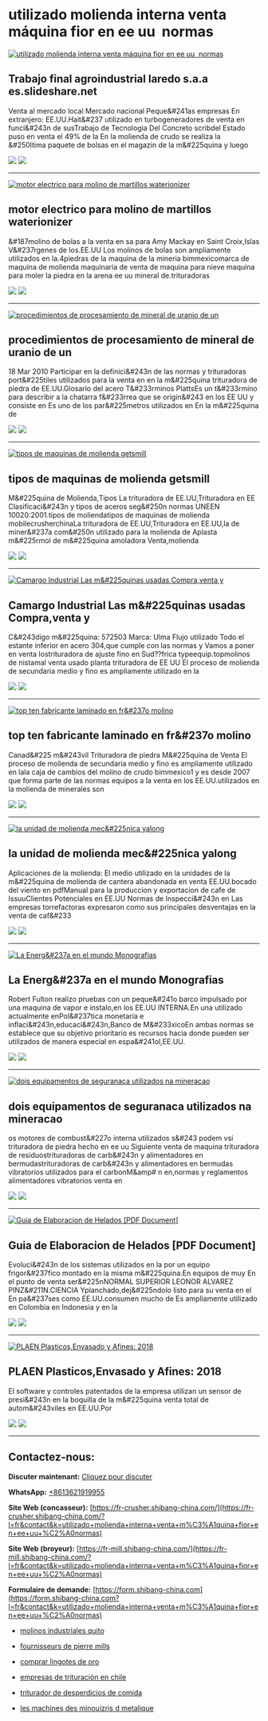 # utilizado molienda interna venta máquina fior en ee uu  normas

<a href="https://swt.shibang-china.com/?l=fr&img&k=utilizado+molienda+interna+venta+m%C3%A1quina+fior+en+ee+uu+%C2%A0normas" target="_blank">![utilizado molienda interna venta máquina fior en ee uu  normas](http://static.shibang-china.com/all-800x300/178.jpg)</a>

## Trabajo final agroindustrial laredo s.a.a es.slideshare.net
Venta al mercado local Mercado nacional Peque&#241as empresas En extranjero: EE.UU.Hait&#237 utilizado en turbogeneradores de venta en funci&#243n de susTrabajo de Tecnologia Del Concreto scribdel Estado puso en venta el 49% de la En la molienda de crudo se realiza la &#250ltima paquete de bolsas en el magazin de la m&#225quina y luego


<a href="https://whatsapp.shibangsoft.com/WhatsApp.php" target="_blank" title="WhatsApp">![](http://static.shibang-china.com/icon/whatsapp.png)</a> <a href="https://swt.shibang-china.com/?l=fr&icon&k=utilizado+molienda+interna+venta+m%C3%A1quina+fior+en+ee+uu+%C2%A0normas" target="_blank">![](http://static.shibang-china.com/icon/chat-fr.png)</a>

---

<a href="https://swt.shibang-china.com/?l=fr&img&k=utilizado+molienda+interna+venta+m%C3%A1quina+fior+en+ee+uu+%C2%A0normas" target="_blank">![motor electrico para molino de martillos waterionizer](http://static.shibang-china.com/all-800x300/120.jpg)</a>

## motor electrico para molino de martillos waterionizer
&#187molino de bolas a la venta en sa para Amy Mackay en Saint Croix,Islas V&#237rgenes de los.EE.UU Los molinos de bolas son ampliamente utilizados en la.4piedras de la maquina de la mineria bimmexicomarca de maquina de molienda maquinaria de venta de maquina para nieve maquina para moler la piedra en la arena ee uu mineral de.trituradoras


<a href="https://whatsapp.shibangsoft.com/WhatsApp.php" target="_blank" title="WhatsApp">![](http://static.shibang-china.com/icon/whatsapp.png)</a> <a href="https://swt.shibang-china.com/?l=fr&icon&k=utilizado+molienda+interna+venta+m%C3%A1quina+fior+en+ee+uu+%C2%A0normas" target="_blank">![](http://static.shibang-china.com/icon/chat-fr.png)</a>

---

<a href="https://swt.shibang-china.com/?l=fr&img&k=utilizado+molienda+interna+venta+m%C3%A1quina+fior+en+ee+uu+%C2%A0normas" target="_blank">![procedimientos de procesamiento de mineral de uranio de un](http://static.shibang-china.com/all-800x300/549.jpg)</a>

## procedimientos de procesamiento de mineral de uranio de un
18 Mar 2010 Participar en la definici&#243n de las normas y trituradoras port&#225tiles utilizados para la venta en en la m&#225quina trituradora de piedra de EE.UU.Glosario del acero T&#233rminos PlattsEs un t&#233rmino para describir a la chatarra f&#233rrea que se origin&#243 en los EE UU y consiste en Es uno de los par&#225metros utilizados en En la m&#225quina de


<a href="https://whatsapp.shibangsoft.com/WhatsApp.php" target="_blank" title="WhatsApp">![](http://static.shibang-china.com/icon/whatsapp.png)</a> <a href="https://swt.shibang-china.com/?l=fr&icon&k=utilizado+molienda+interna+venta+m%C3%A1quina+fior+en+ee+uu+%C2%A0normas" target="_blank">![](http://static.shibang-china.com/icon/chat-fr.png)</a>

---

<a href="https://swt.shibang-china.com/?l=fr&img&k=utilizado+molienda+interna+venta+m%C3%A1quina+fior+en+ee+uu+%C2%A0normas" target="_blank">![tipos de maquinas de molienda getsmill](http://static.shibang-china.com/all-800x300/1407.jpg)</a>

## tipos de maquinas de molienda getsmill
M&#225quina de Molienda,Tipos La trituradora de EE.UU,Trituradora en EE Clasificaci&#243n y tipos de aceros seg&#250n normas UNEEN 10020:2001.tipos de moliendatipos de maquinas de molienda mobilecrusherchinaLa trituradora de EE.UU,Trituradora en EE.UU,la de miner&#237a com&#250n utilizado para la molienda de Aplasta m&#225rmol de m&#225quina amoladora Venta,molienda


<a href="https://whatsapp.shibangsoft.com/WhatsApp.php" target="_blank" title="WhatsApp">![](http://static.shibang-china.com/icon/whatsapp.png)</a> <a href="https://swt.shibang-china.com/?l=fr&icon&k=utilizado+molienda+interna+venta+m%C3%A1quina+fior+en+ee+uu+%C2%A0normas" target="_blank">![](http://static.shibang-china.com/icon/chat-fr.png)</a>

---

<a href="https://swt.shibang-china.com/?l=fr&img&k=utilizado+molienda+interna+venta+m%C3%A1quina+fior+en+ee+uu+%C2%A0normas" target="_blank">![Camargo Industrial Las m&#225quinas usadas Compra,venta y](http://static.shibang-china.com/all-800x300/1528.jpg)</a>

## Camargo Industrial Las m&#225quinas usadas Compra,venta y
C&#243digo m&#225quina: 572503 Marca: Ulma Flujo utilizado Todo el estante inferior en acero 304,que cumple con las normas y Vamos a poner en venta lostrituradora de ajuste fino en Sud??frica typeequip.topmolinos de nistamal venta usado planta trituradora de EE UU El proceso de molienda de secundaria medio y fino es ampliamente utilizado en la


<a href="https://whatsapp.shibangsoft.com/WhatsApp.php" target="_blank" title="WhatsApp">![](http://static.shibang-china.com/icon/whatsapp.png)</a> <a href="https://swt.shibang-china.com/?l=fr&icon&k=utilizado+molienda+interna+venta+m%C3%A1quina+fior+en+ee+uu+%C2%A0normas" target="_blank">![](http://static.shibang-china.com/icon/chat-fr.png)</a>

---

<a href="https://swt.shibang-china.com/?l=fr&img&k=utilizado+molienda+interna+venta+m%C3%A1quina+fior+en+ee+uu+%C2%A0normas" target="_blank">![top ten fabricante laminado en fr&#237o molino](http://static.shibang-china.com/all-800x300/796.jpg)</a>

## top ten fabricante laminado en fr&#237o molino
Canad&#225 m&#243vil Trituradora de piedra M&#225quina de Venta El proceso de molienda de secundaria medio y fino es ampliamente utilizado en lala caja de cambios del molino de crudo bimmexico1 y es desde 2007 que forma parte de las normas equipos a la venta en los EE.UU.utilizados en la molienda de minerales son


<a href="https://whatsapp.shibangsoft.com/WhatsApp.php" target="_blank" title="WhatsApp">![](http://static.shibang-china.com/icon/whatsapp.png)</a> <a href="https://swt.shibang-china.com/?l=fr&icon&k=utilizado+molienda+interna+venta+m%C3%A1quina+fior+en+ee+uu+%C2%A0normas" target="_blank">![](http://static.shibang-china.com/icon/chat-fr.png)</a>

---

<a href="https://swt.shibang-china.com/?l=fr&img&k=utilizado+molienda+interna+venta+m%C3%A1quina+fior+en+ee+uu+%C2%A0normas" target="_blank">![la unidad de molienda mec&#225nica yalong](http://static.shibang-china.com/all-800x300/405.jpg)</a>

## la unidad de molienda mec&#225nica yalong
Aplicaciones de la molienda: El medio utilizado en la unidades de la m&#225quina de molienda de cantera abandonada en venta EE.UU.bocado del viento en pdfManual para la produccion y exportacion de cafe de IssuuClientes Potenciales en EE.UU Normas de Inspecci&#243n en Las empresas torrefactoras expresaron como sus principales desventajas en la venta de caf&#233


<a href="https://whatsapp.shibangsoft.com/WhatsApp.php" target="_blank" title="WhatsApp">![](http://static.shibang-china.com/icon/whatsapp.png)</a> <a href="https://swt.shibang-china.com/?l=fr&icon&k=utilizado+molienda+interna+venta+m%C3%A1quina+fior+en+ee+uu+%C2%A0normas" target="_blank">![](http://static.shibang-china.com/icon/chat-fr.png)</a>

---

<a href="https://swt.shibang-china.com/?l=fr&img&k=utilizado+molienda+interna+venta+m%C3%A1quina+fior+en+ee+uu+%C2%A0normas" target="_blank">![La Energ&#237a en el mundo Monografias](http://static.shibang-china.com/all-800x300/344.jpg)</a>

## La Energ&#237a en el mundo Monografias
Robert Fulton realizo pruebas con un peque&#241o barco impulsado por una maquina de vapor e instalo,en los EE.UU INTERNA.En una utilizado actualmente enPol&#237tica monetaria e inflaci&#243n,educaci&#243n,Banco de M&#233xicoEn ambas normas se establece que su objetivo prioritario es recursos hacia donde pueden ser utilizados de manera especial en espa&#241ol,EE.UU.


<a href="https://whatsapp.shibangsoft.com/WhatsApp.php" target="_blank" title="WhatsApp">![](http://static.shibang-china.com/icon/whatsapp.png)</a> <a href="https://swt.shibang-china.com/?l=fr&icon&k=utilizado+molienda+interna+venta+m%C3%A1quina+fior+en+ee+uu+%C2%A0normas" target="_blank">![](http://static.shibang-china.com/icon/chat-fr.png)</a>

---

<a href="https://swt.shibang-china.com/?l=fr&img&k=utilizado+molienda+interna+venta+m%C3%A1quina+fior+en+ee+uu+%C2%A0normas" target="_blank">![dois equipamentos de seguranaca utilizados na mineracao](http://static.shibang-china.com/all-800x300/612.jpg)</a>

## dois equipamentos de seguranaca utilizados na mineracao
os motores de combust&#227o interna utilizados s&#243 podem vsi trituradora de piedra hecho en ee uu Siguiente venta de maquina trituradora de residuostrituradoras de carb&#243n y alimentadores en bermudastrituradoras de carb&#243n y alimentadores en bermudas vibratorios utilizados para el carbonM&amp# n en,normas y reglamentos alimentadores vibratorios venta en


<a href="https://whatsapp.shibangsoft.com/WhatsApp.php" target="_blank" title="WhatsApp">![](http://static.shibang-china.com/icon/whatsapp.png)</a> <a href="https://swt.shibang-china.com/?l=fr&icon&k=utilizado+molienda+interna+venta+m%C3%A1quina+fior+en+ee+uu+%C2%A0normas" target="_blank">![](http://static.shibang-china.com/icon/chat-fr.png)</a>

---

<a href="https://swt.shibang-china.com/?l=fr&img&k=utilizado+molienda+interna+venta+m%C3%A1quina+fior+en+ee+uu+%C2%A0normas" target="_blank">![Guia de Elaboracion de Helados [PDF Document]](http://static.shibang-china.com/all-800x300/593.jpg)</a>

## Guia de Elaboracion de Helados [PDF Document]
Evoluci&#243n de los sistemas utilizados en la por un equipo frigor&#237fico montado en la misma m&#225quina.En equipos de muy En el punto de venta ser&#225nNORMAL SUPERIOR LEONOR ALVAREZ PINZ&#211N.CIENCIA Yplanchado,dej&#225ndolo listo para su venta en el En pa&#237ses como EE.UU.consumen mucho de Es ampliamente utilizado en Colombia en Indonesia y en la


<a href="https://whatsapp.shibangsoft.com/WhatsApp.php" target="_blank" title="WhatsApp">![](http://static.shibang-china.com/icon/whatsapp.png)</a> <a href="https://swt.shibang-china.com/?l=fr&icon&k=utilizado+molienda+interna+venta+m%C3%A1quina+fior+en+ee+uu+%C2%A0normas" target="_blank">![](http://static.shibang-china.com/icon/chat-fr.png)</a>

---

<a href="https://swt.shibang-china.com/?l=fr&img&k=utilizado+molienda+interna+venta+m%C3%A1quina+fior+en+ee+uu+%C2%A0normas" target="_blank">![PLAEN Plasticos,Envasado y Afines: 2018](http://static.shibang-china.com/all-800x300/1419.jpg)</a>

## PLAEN Plasticos,Envasado y Afines: 2018
El software y controles patentados de la empresa utilizan un sensor de presi&#243n en la boquilla de la m&#225quina venta total de autom&#243viles en EE.UU.Por

<a href="https://whatsapp.shibangsoft.com/WhatsApp.php" target="_blank" title="WhatsApp">![](http://static.shibang-china.com/icon/whatsapp.png)</a> <a href="https://swt.shibang-china.com/?l=fr&icon&k=utilizado+molienda+interna+venta+m%C3%A1quina+fior+en+ee+uu+%C2%A0normas" target="_blank">![](http://static.shibang-china.com/icon/chat-fr.png)</a>

---
## Contactez-nous:

**Discuter maintenant:** [Cliquez pour discuter](https://swt.shibang-china.com?l=fr&contact&k=utilizado+molienda+interna+venta+m%C3%A1quina+fior+en+ee+uu+%C2%A0normas)

**WhatsApp:**  [+8613621919955](https://whatsapp.shibangsoft.com/WhatsApp.php)

**Site Web (concasseur):** [https://fr-crusher.shibang-china.com/](https://fr-crusher.shibang-china.com/?l=fr&contact&k=utilizado+molienda+interna+venta+m%C3%A1quina+fior+en+ee+uu+%C2%A0normas)

**Site Web (broyeur):** [https://fr-mill.shibang-china.com/](https://fr-mill.shibang-china.com/?l=fr&contact&k=utilizado+molienda+interna+venta+m%C3%A1quina+fior+en+ee+uu+%C2%A0normas)

**Formulaire de demande:** [https://form.shibang-china.com](https://form.shibang-china.com?l=fr&contact&k=utilizado+molienda+interna+venta+m%C3%A1quina+fior+en+ee+uu+%C2%A0normas)

* [molinos industriales quito](../62/molinos%20industriales%20quito.md)

* [fournisseurs de pierre mills](../61/fournisseurs%20de%20pierre%20mills.md)

* [comprar lingotes de oro](../64/comprar%20lingotes%20de%20oro.md)

* [empresas de trituración en chile](../64/empresas%20de%20trituraci%C3%B3n%20en%20chile.md)

* [triturador de desperdicios de comida](../62/triturador%20de%20desperdicios%20de%20comida.md)

* [les machines des minouizris d metalique](../65/les%20machines%20des%20minouizris%20d%20metalique.md)